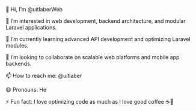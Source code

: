 👋 Hi, I’m @uitlaberWeb

👀 I’m interested in web development, backend architecture, and modular Laravel applications.

🌱 I’m currently learning advanced API development and optimizing Laravel modules.

💞️ I’m looking to collaborate on scalable web platforms and mobile app backends.

📫 How to reach me: @uitlaber

😄 Pronouns: He

⚡ Fun fact: I love optimizing code as much as I love good coffee ☕🚀

